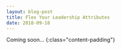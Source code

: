```yaml
---
layout: blog-post
title: Flex Your Leadership Attributes
date: 2018-09-18
---
```


Coming soon...
{:class="content-padding"}

